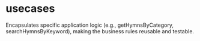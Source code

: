 # usecases
Encapsulates specific application logic (e.g., getHymnsByCategory, searchHymnsByKeyword), making the business rules reusable and testable.
